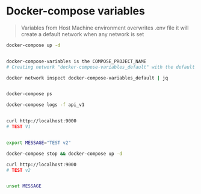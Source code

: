 # Docker-compose variables

> Variables from Host Machine environment overwrites .env file
> it will create a default network when any network is set

```bash
docker-compose up -d


docker-compose-variables is the COMPOSE_PROJECT_NAME
# Creating network "docker-compose-variables_default" with the default driver

docker network inspect docker-compose-variables_default | jq


docker-compose ps

docker-compose logs -f api_v1


curl http://localhost:9000
# TEST V1


export MESSAGE="TEST v2"

docker-compose stop && docker-compose up -d

curl http://localhost:9000
# TEST v2


unset MESSAGE
```
